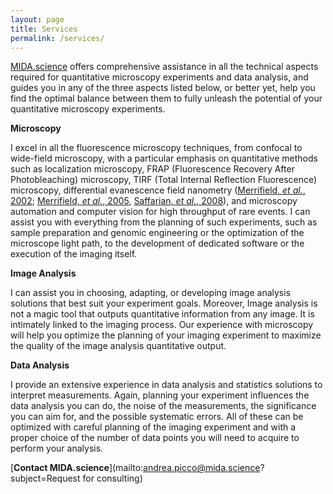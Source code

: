 ```yaml
---
layout: page
title: Services
permalink: /services/
---
```


[MIDA.science](/) offers comprehensive assistance in all the technical aspects required for quantitative microscopy experiments and data analysis, and guides you in any of the three aspects listed below, or better yet, help you find the optimal balance between them to fully unleash the potential of your quantitative microscopy experiments.

**Microscopy**

I excel in all the fluorescence microscopy techniques, from confocal to wide-field microscopy, with a particular emphasis on quantitative methods such as localization microscopy, FRAP (Fluorescence Recovery After Photobleaching) microscopy, TIRF (Total Internal Reflection Fluorescence) microscopy, differential evanescence field nanometry ([Merrifield, *et al.*, 2002][merrifield-2002]; [Merrifield, *et al.*, 2005][merrifield-2005], [Saffarian, *et al.*, 2008][saffarian]), 
and microscopy automation and computer vision for high throughput of rare events.
I can assist you with everything from the planning of such experiments, such as sample preparation and genomic engineering or the optimization of the microscope light path, to the development of dedicated software or the execution of the imaging itself.

**Image Analysis**

I can assist you in choosing, adapting, or developing image analysis solutions that best suit your experiment goals. Moreover, Image analysis is not a magic tool that outputs quantitative information from any image. It is intimately linked to the imaging process. Our experience with microscopy will help you optimize the planning of your imaging experiment to maximize the quality of the image analysis quantitative output.

**Data Analysis**

I provide an extensive experience in data analysis and statistics solutions to interpret measurements. Again, planning your experiment influences the data analysis you can do, the noise of the measurements, the significance you can aim for, and the possible systematic errors. All of these can be optimized with careful planning of the imaging experiment and with a proper choice of the number of data points you will need to acquire to perform your analysis.

[**Contact MIDA.science**](mailto:andrea.picco@mida.science?subject=Request for consulting)

[merrifield-2002]: https://doi.org/10.1529/biophysj.107.117234
[merrifield-2005]: https://doi.org/10.1016/j.cell.2005.03.015
[saffarian]: https://doi.org/10.1529/biophysj.107.117234
